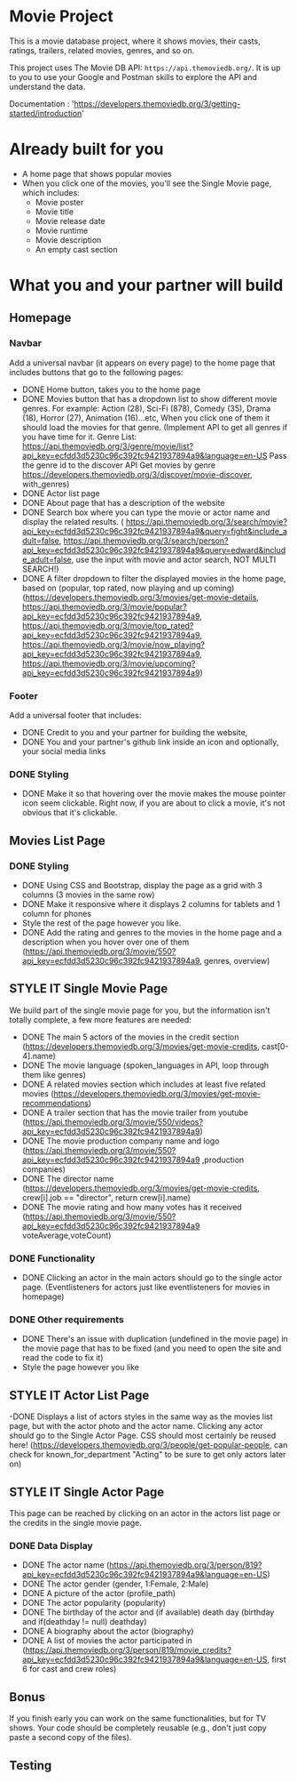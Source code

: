 # Movie Project
This is a movie database project, where it shows movies, their casts, ratings, trailers, related movies, genres, and so on.

This project uses The Movie DB API: `https://api.themoviedb.org/`. It is up to
you to use your Google and Postman skills to explore the API and understand the
data.

Documentation : 'https://developers.themoviedb.org/3/getting-started/introduction'

# Already built for you
- A home page that shows popular movies
- When you click one of the movies, you'll see the Single Movie page, which includes:
    - Movie poster
    - Movie title
    - Movie release date
    - Movie runtime
    - Movie description
    - An empty cast section

# What you and your partner will build

## Homepage

### Navbar
Add a universal navbar (it appears on every page) to the home page that includes
buttons that go to the following pages:

<!-- Home | Movies(DD) | Filter(DD) | Actors | About -->
- DONE Home button, takes you to the home page
- DONE Movies button that has a dropdown list to show different movie genres. For
  example: Action (28), Sci-Fi (878), Comedy (35), Drama (18), Horror (27), Animation (16)...etc, When you click one of them it should
  load the movies for that genre.
  (Implement API to get all genres if you have time for it. Genre List: https://api.themoviedb.org/3/genre/movie/list?api_key=ecfdd3d5230c96c392fc9421937894a9&language=en-US
  Pass the genre id to the discover API
  Get movies by genre https://developers.themoviedb.org/3/discover/movie-discover, with_genres)
- DONE Actor list page
- DONE About page that has a description of the website
- DONE Search box where you can type the movie or actor name and display the
related results. ( https://api.themoviedb.org/3/search/movie?api_key=ecfdd3d5230c96c392fc9421937894a9&query=fight&include_adult=false, https://api.themoviedb.org/3/search/person?api_key=ecfdd3d5230c96c392fc9421937894a9&query=edward&include_adult=false, use the input with movie and actor search, NOT MULTI SEARCH!)
- DONE A filter dropdown to filter the displayed movies in the home page, based
on (popular, top rated, now playing and up coming) (https://developers.themoviedb.org/3/movies/get-movie-details,
https://api.themoviedb.org/3/movie/popular?api_key=ecfdd3d5230c96c392fc9421937894a9,
https://api.themoviedb.org/3/movie/top_rated?api_key=ecfdd3d5230c96c392fc9421937894a9,
https://api.themoviedb.org/3/movie/now_playing?api_key=ecfdd3d5230c96c392fc9421937894a9,
https://api.themoviedb.org/3/movie/upcoming?api_key=ecfdd3d5230c96c392fc9421937894a9)

### Footer
Add a universal footer that includes:

- DONE Credit to you and your partner for building the website, 
- DONE You and your partner's github link inside an icon and optionally, your social
  media links

### DONE Styling

- DONE Make it so that hovering over the movie makes the mouse pointer icon seem
  clickable. Right now, if you are about to click a movie, it's not obvious that
  it's clickable.

## Movies List Page

### DONE Styling

- DONE Using CSS and Bootstrap, display the page as a grid with 3 columns (3 movies
  in the same row)
- DONE Make it responsive where it displays 2 columns for tablets and 1 column for
  phones
- Style the rest of the page however you like.
- DONE Add the rating and genres to the movies in the home page and a description
  when you hover over one of them (https://api.themoviedb.org/3/movie/550?api_key=ecfdd3d5230c96c392fc9421937894a9, genres, overview)

## STYLE IT Single Movie Page 
We build part of the single movie page for you, but the information isn't
totally complete, a few more features are needed:

- DONE The main 5 actors of the movies in the credit section (https://developers.themoviedb.org/3/movies/get-movie-credits, cast[0-4].name)
- DONE The movie language (spoken_languages in API, loop through them like genres)
- DONE A related movies section which includes at least five related movies (https://developers.themoviedb.org/3/movies/get-movie-recommendations)
- DONE A trailer section that has the movie trailer from youtube (https://api.themoviedb.org/3/movie/550/videos?api_key=ecfdd3d5230c96c392fc9421937894a9)
- DONE The movie production company name and logo (https://api.themoviedb.org/3/movie/550?api_key=ecfdd3d5230c96c392fc9421937894a9 ,production companies)
- DONE The director name (https://developers.themoviedb.org/3/movies/get-movie-credits, crew[i].job == "director", return crew[i].name)
- DONE The movie rating and how many votes has it received (https://api.themoviedb.org/3/movie/550?api_key=ecfdd3d5230c96c392fc9421937894a9 voteAverage,voteCount)

### DONE Functionality
- DONE Clicking an actor in the main actors should go to the single actor page. (Eventlisteners for actors just like eventlisteners for movies in homepage)

### DONE Other requirements
- DONE There's an issue with duplication (undefined in the movie page) in the movie page that has to be fixed (and
  you need to open the site and read the code to fix it) 
- Style the page however you like

## STYLE IT Actor List Page
-DONE Displays a list of actors styles in the same way as the movies list page, but
with the actor photo and the actor name. Clicking any actor should go to the
Single Actor Page. CSS should most certainly be reused here! (https://developers.themoviedb.org/3/people/get-popular-people, can check for known_for_department "Acting" to be sure to get only actors later on)

## STYLE IT Single Actor Page
This page can be reached by clicking on an actor in the actors list page or the
credits in the single movie page.

### DONE Data Display 
- DONE The actor name (https://api.themoviedb.org/3/person/819?api_key=ecfdd3d5230c96c392fc9421937894a9&language=en-US)
- DONE The actor gender (gender, 1:Female, 2:Male)
- DONE A picture of the actor (profile_path)
- DONE The actor popularity (popularity)
- DONE The birthday of the actor and (if available) death day (birthday and if(deathday != null) deathday)
- DONE A biography about the actor (biography)
- DONE A list of movies the actor participated in (https://api.themoviedb.org/3/person/819/movie_credits?api_key=ecfdd3d5230c96c392fc9421937894a9&language=en-US, first 6 for cast and crew roles)

## Bonus
If you finish early you can work on the same functionalities, but for TV shows.
Your code should be completely reusable (e.g., don't just copy paste a second
copy of the files).

## Testing
